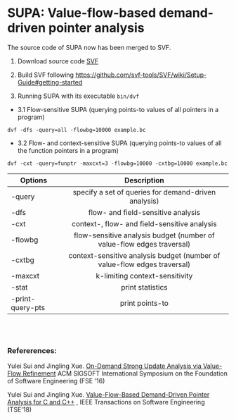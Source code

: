 # SUPA: Value-flow-based demand-driven pointer analysis

The source code of SUPA now has been merged to SVF. 

1. Download source code [SVF](https://github.com/SVF-tools/SVF)

2. Build SVF following https://github.com/svf-tools/SVF/wiki/Setup-Guide#getting-started

3. Running SUPA with its executable `bin/dvf`

* 3.1 Flow-sensitive SUPA (querying points-to values of all pointers in a program)
```
dvf -dfs -query=all -flowbg=10000 example.bc
```
* 3.2 Flow- and context-sensitive SUPA (querying points-to values of all the function pointers in a program)
```
dvf -cxt -query=funptr -maxcxt=3 -flowbg=10000 -cxtbg=10000 example.bc
```

| Options       | Description           | 
| ------------- |:-------------:|
|-query | specify a set of queries for demand-driven analysis)|
|-dfs | flow- and field-sensitive analysis |
|-cxt | context-, flow- and field-sensitive analysis|
|-flowbg | flow-sensitive analysis budget (number of value-flow edges traversal)|
|-cxtbg | context-sensitive analysis budget (number of value-flow edges traversal)|
|-maxcxt | k-limiting context-sensitivity|
|-stat | print statistics|
|-print-query-pts | print points-to|


<br />
<br />

### Refererences:

Yulei Sui and Jingling Xue. [On-Demand Strong Update Analysis via Value-Flow Refinement](https://yuleisui.github.io/publications/fse16.pdf) ACM SIGSOFT International Symposium on the Foundation of Software Engineering (FSE '16) 

Yulei Sui and Jingling Xue. [Value-Flow-Based Demand-Driven Pointer Analysis for C and C++](https://yuleisui.github.io/publications/tse18.pdf) , IEEE Transactions on Software Engineering (TSE'18) 

<br />

